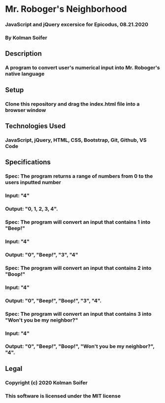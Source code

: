 # Mr. Roboger's Neighborhood #

### JavaScript and jQuery excersice for Epicodus, 08.21.2020 ###


### By Kolman Soifer ###

## Description ##

### A program to convert user's numerical input into Mr. Roboger's native language ###


## Setup ##

### Clone this repository and drag the index.html file into a browser window ###


## Technologies Used ##

### JavaScript, jQuery, HTML, CSS, Bootstrap, Git, Github, VS Code ###

## Specifications ##

### Spec: The program returns a range of numbers from 0 to the users inputted number ###
  ### Input: "4" ###
  ### Output: "0, 1, 2, 3, 4". ###
### Spec: The program will convert an input that contains 1 into "Beep!" ###
  ### Input: "4" ###
  ### Output: "0", "Beep!", "3", "4" ###
### Spec: The program will convert an input that contains 2 into "Boop!" ###
  ### Input: "4" ###
  ### Output: "0", "Beep!", "Boop!", "3", "4". ###
### Spec: The program will convert an input that contains 3 into "Won't you be my neighbor?" ###
  ### Input: "4" ###
  ### Output: "0", "Beep!", "Boop!", "Won't you be my neighbor?", "4". ###

## Legal ##

### Copyright (c) 2020 Kolman Soifer
### This software is licensed under the MIT license ###